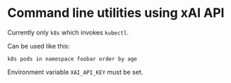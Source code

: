 # Command line utilities using xAI API

Currently only `k8s` which invokes `kubectl`.

Can be used like this:

```shell
k8s pods in namespace foobar order by age
```

Environment variable `XAI_API_KEY` must be set.
